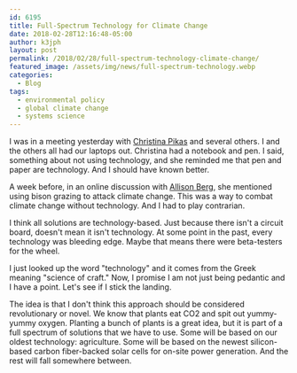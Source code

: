 ```yaml
---
id: 6195
title: Full-Spectrum Technology for Climate Change
date: 2018-02-28T12:16:48-05:00
author: k3jph
layout: post
permalink: /2018/02/28/full-spectrum-technology-climate-change/
featured_image: /assets/img/news/full-spectrum-technology.webp
categories:
  - Blog
tags:
  - environmental policy
  - global climate change
  - systems science
---
```


I was in a meeting yesterday with [Christina
Pikas](http://christinaslisrant.scientopia.org/) and several others.
I and the others all had our laptops out.  Christina had a notebook
and pen.  I said, something about not using technology, and she
reminded me that pen and paper are technology.  And I should have
known better.

A week before, in an online discussion with [Allison
Berg](https://www.linkedin.com/in/allisonberg1292/), she mentioned
using bison grazing to attack climate change.  This was a way to
combat climate change without technology.  And I had to play
contrarian.

I think all solutions are technology-based. Just because there isn't
a circuit board, doesn't mean it isn't technology. At some point
in the past, every technology was bleeding edge. Maybe that means
there were beta-testers for the wheel.

I just looked up the word "technology" and it comes from the Greek
meaning "science of craft." Now, I promise I am not just being
pedantic and I have a point. Let's see if I stick the landing.

The idea is that I don't think this approach should be considered
revolutionary or novel. We know that plants eat CO2 and spit out
yummy-yummy oxygen. Planting a bunch of plants is a great idea, but
it is part of a full spectrum of solutions that we have to use.
Some will be based on our oldest technology: agriculture. Some will
be based on the newest silicon-based carbon fiber-backed solar cells
for on-site power generation. And the rest will fall somewhere
between.
